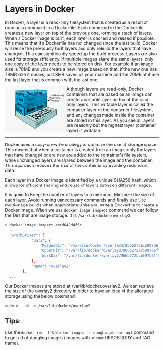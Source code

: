 # Layers in Docker

In Docker, a layer is a read-only filesystem that is created as a result of running a command in a Dockerfile. Each command in the Dockerfile creates a new layer on top of the previous one, forming a stack of layers.
When a Docker image is built, each layer is cached and reused if possible. This means that if a Dockerfile has not changed since the last build, Docker will reuse the previously built layers and only rebuild the layers that have changed. This can significantly speed up the build process.
Layers are also used for storage efficiency. If multiple images share the same layers, only one copy of the layer needs to be stored on disk. For example if an image size is 70MB and you create a new image based on that, if the new one has 78MB size it means, just 8MB saves on your machine and the 70MB of it use the last layer that is common with the last one. 

<img align="left" src=https://github.com/arsalanyavari/devops-roadmap/blob/main/src/images/docker-layers.png width="40%">
Although layers are read-only, Docker containers that are based on an image can create a writable layer on top of the read-only layers. This writable layer is called the container layer or the container filesystem, and any changes made inside the container are stored in this layer. 
As you see all layers are readonly but the highest layer (container layer) is writable.

<hr>

Docker uses a copy-on-write strategy to optimize the use of storage space. This means that when a container is created from an image, only the layers that have changed or are new are added to the container's file system, while unchanged layers are shared between the image and the container. This approach reduces the size of the container by avoiding redundant data.

Each layer in a Docker image is identified by a unique SHA256 hash, which allows for efficient sharing and reuse of layers between different images.

It is good to Keep the number of layers to a minimum, Minimize the size of each layer, Avoid running unnecessary commands and finally use Use multi-stage builds when appropriate while you write a Dockerfile to create a Docker image.
When we use `docker image inspect` command we can follow the Dirs that are image storage. it is ```/var/lib/docker/overlay2```.
```bash
$ docker image inspect eced642d4f5c
  ...
  "GraphDriver": {
            "Data": {
                "MergedDir": "/var/lib/docker/overlay2/866b272bcb097b6ff5e7b07982158a6acff585dfca6b4d65b73f49d6571bf632/merged",
                "UpperDir": "/var/lib/docker/overlay2/866b272bcb097b6ff5e7b07982158a6acff585dfca6b4d65b73f49d6571bf632/diff",
                "WorkDir": "/var/lib/docker/overlay2/866b272bcb097b6ff5e7b07982158a6acff585dfca6b4d65b73f49d6571bf632/work"
            },
            "Name": "overlay2"
        },
  ...
```
Our Docker images are stored at /var/lib/docker/overlay2. We can retrieve the size of the overlay2 directory in order to have an idea of the allocated storage using the below command
```bash
sudo du -sh -m /var/lib/docker/overlay2
```

## Tips:
use the `docker rmi -f $(docker images -f dangling=true -aq)` command to get rid of dangling images (images with `<none>` REPOSITORY and TAG name).
